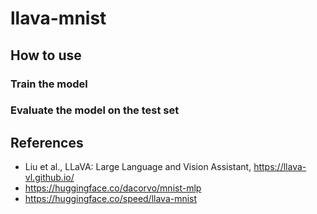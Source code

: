 # llava-mnist




## How to use


### Train the model


### Evaluate the model on the test set


## References
- Liu et al., LLaVA: Large Language and Vision Assistant, https://llava-vl.github.io/
- https://huggingface.co/dacorvo/mnist-mlp
- https://huggingface.co/speed/llava-mnist